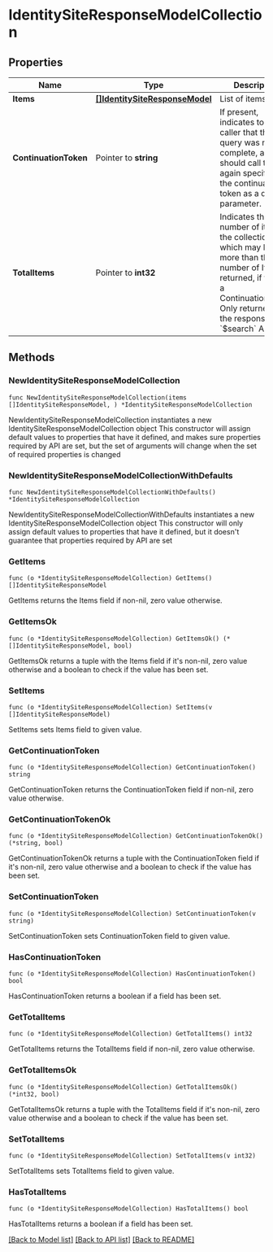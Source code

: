 # IdentitySiteResponseModelCollection

## Properties

Name | Type | Description | Notes
------------ | ------------- | ------------- | -------------
**Items** | [**[]IdentitySiteResponseModel**](IdentitySiteResponseModel.md) | List of items. | 
**ContinuationToken** | Pointer to **string** | If present, indicates to the caller that the query was not complete, and they should call the API again specifying the continuation token as a query parameter. | [optional] 
**TotalItems** | Pointer to **int32** | Indicates the total number of items in the collection, which may be more than the number of Items returned, if there is a ContinuationToken.  Only returned in the response to &#x60;$search&#x60; APIs. | [optional] 

## Methods

### NewIdentitySiteResponseModelCollection

`func NewIdentitySiteResponseModelCollection(items []IdentitySiteResponseModel, ) *IdentitySiteResponseModelCollection`

NewIdentitySiteResponseModelCollection instantiates a new IdentitySiteResponseModelCollection object
This constructor will assign default values to properties that have it defined,
and makes sure properties required by API are set, but the set of arguments
will change when the set of required properties is changed

### NewIdentitySiteResponseModelCollectionWithDefaults

`func NewIdentitySiteResponseModelCollectionWithDefaults() *IdentitySiteResponseModelCollection`

NewIdentitySiteResponseModelCollectionWithDefaults instantiates a new IdentitySiteResponseModelCollection object
This constructor will only assign default values to properties that have it defined,
but it doesn't guarantee that properties required by API are set

### GetItems

`func (o *IdentitySiteResponseModelCollection) GetItems() []IdentitySiteResponseModel`

GetItems returns the Items field if non-nil, zero value otherwise.

### GetItemsOk

`func (o *IdentitySiteResponseModelCollection) GetItemsOk() (*[]IdentitySiteResponseModel, bool)`

GetItemsOk returns a tuple with the Items field if it's non-nil, zero value otherwise
and a boolean to check if the value has been set.

### SetItems

`func (o *IdentitySiteResponseModelCollection) SetItems(v []IdentitySiteResponseModel)`

SetItems sets Items field to given value.


### GetContinuationToken

`func (o *IdentitySiteResponseModelCollection) GetContinuationToken() string`

GetContinuationToken returns the ContinuationToken field if non-nil, zero value otherwise.

### GetContinuationTokenOk

`func (o *IdentitySiteResponseModelCollection) GetContinuationTokenOk() (*string, bool)`

GetContinuationTokenOk returns a tuple with the ContinuationToken field if it's non-nil, zero value otherwise
and a boolean to check if the value has been set.

### SetContinuationToken

`func (o *IdentitySiteResponseModelCollection) SetContinuationToken(v string)`

SetContinuationToken sets ContinuationToken field to given value.

### HasContinuationToken

`func (o *IdentitySiteResponseModelCollection) HasContinuationToken() bool`

HasContinuationToken returns a boolean if a field has been set.

### GetTotalItems

`func (o *IdentitySiteResponseModelCollection) GetTotalItems() int32`

GetTotalItems returns the TotalItems field if non-nil, zero value otherwise.

### GetTotalItemsOk

`func (o *IdentitySiteResponseModelCollection) GetTotalItemsOk() (*int32, bool)`

GetTotalItemsOk returns a tuple with the TotalItems field if it's non-nil, zero value otherwise
and a boolean to check if the value has been set.

### SetTotalItems

`func (o *IdentitySiteResponseModelCollection) SetTotalItems(v int32)`

SetTotalItems sets TotalItems field to given value.

### HasTotalItems

`func (o *IdentitySiteResponseModelCollection) HasTotalItems() bool`

HasTotalItems returns a boolean if a field has been set.


[[Back to Model list]](../README.md#documentation-for-models) [[Back to API list]](../README.md#documentation-for-api-endpoints) [[Back to README]](../README.md)


